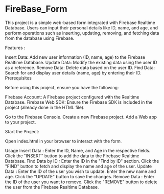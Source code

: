 # FireBase_Form


This project is a simple web-based form integrated with Firebase Realtime Database. Users can input their personal details like ID, name, and age, and perform operations such as inserting, updating, removing, and fetching data from the database using Firebase.

Features :

Insert Data: Add new user information (ID, name, age) to the Firebase Realtime Database.
Update Data: Modify the existing data using the user ID as a reference.
Remove Data: Delete data based on the user ID.
Find Data: Search for and display user details (name, age) by entering their ID.
           Prerequisites
           
Before using this project, ensure you have the following:

Firebase Account: A Firebase project configured with the Realtime Database.
Firebase Web SDK: Ensure the Firebase SDK is included in the project (already done in the HTML file).


Go to the Firebase Console.
Create a new Firebase project.
Add a Web app to your project.

Start the Project:

Open index.html in your browser to interact with the form.

Usage
Insert Data :
          Enter the ID, Name, and Age in the respective fields.
          Click the "INSERT" button to add the data to the Firebase Realtime Database.
Find Data by ID :
          Enter the ID in the "Find by ID" section.
          Click the "FIND" button to fetch and display the name and age of the user.
Update Data :
          Enter the ID of the user you wish to update.
          Enter the new name and age.
          Click the "UPDATE" button to save the changes.
Remove Data :
          Enter the ID of the user you want to remove.
          Click the "REMOVE" button to delete the user from the Firebase Realtime Database.
